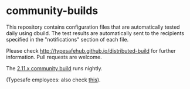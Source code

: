 community-builds
================

This repository contains configuration files that
are automatically tested daily using dbuild. The test
results are automatically sent to the recipients
specified in the "notifications" section of each file.

Please check http://typesafehub.github.io/distributed-build for
further information. Pull requests are welcome.

The [2.11.x community build](https://jenkins-dbuild.typesafe.com:8499/job/Community-2.11.x) runs nightly.

(Typesafe employees: also check [this](https://docs.google.com/a/typesafe.com/spreadsheet/ccc?key=0AkT2BN62FrUEdG1lVVZLbHBab29BaXN2TndGSWNLelE)).
